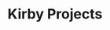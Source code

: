 ---
layout: project_category
title: "Kirby Projects"
short_description: "A quick description of this project category."
image: "/assets/images/projectCategories/kirby/kirby.png"
category: projects_categories
url: "/_project_categories/kirby/"
---